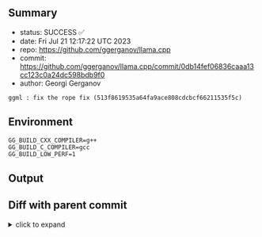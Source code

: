 ## Summary

- status: SUCCESS ✅
- date:   Fri Jul 21 12:17:22 UTC 2023
- repo:   https://github.com/ggerganov/llama.cpp
- commit: https://github.com/ggerganov/llama.cpp/commit/0db14fef06836caaa13cc123c0a24dc598bdb9f0
- author: Georgi Gerganov
```
ggml : fix the rope fix (513f8619535a64fa9ace808cdcbcf66211535f5c)
```

## Environment

```
GG_BUILD_CXX_COMPILER=g++
GG_BUILD_C_COMPILER=gcc
GG_BUILD_LOW_PERF=1
```

## Output

## Diff with parent commit

<details><summary>click to expand</summary>

```diff
--- /home/ggml/results/llama.cpp/03/e566977b277937c5f706180171c5d12b597b0b/ggml-1-arm64-cpu-low-perf/stdall	2023-07-21 11:53:12.258023563 +0000
+++ /home/ggml/results/llama.cpp/0d/b14fef06836caaa13cc123c0a24dc598bdb9f0/ggml-1-arm64-cpu-low-perf/stdall	2023-07-21 12:17:22.717874681 +0000
@@ -1,6 +1,6 @@
 mkdir: cannot create directory ‘/mnt/llama.cpp’: Permission denied
-rm: cannot remove '/home/ggml/results/llama.cpp/03/e566977b277937c5f706180171c5d12b597b0b/ggml-1-arm64-cpu-low-perf/*.log': No such file or directory
-rm: cannot remove '/home/ggml/results/llama.cpp/03/e566977b277937c5f706180171c5d12b597b0b/ggml-1-arm64-cpu-low-perf/*.exit': No such file or directory
-rm: cannot remove '/home/ggml/results/llama.cpp/03/e566977b277937c5f706180171c5d12b597b0b/ggml-1-arm64-cpu-low-perf/*.md': No such file or directory
-0.00user 0.01system 0:00.01elapsed 105%CPU (0avgtext+0avgdata 3336maxresident)k
-0inputs+8outputs (0major+1381minor)pagefaults 0swaps
+rm: cannot remove '/home/ggml/results/llama.cpp/0d/b14fef06836caaa13cc123c0a24dc598bdb9f0/ggml-1-arm64-cpu-low-perf/*.log': No such file or directory
+rm: cannot remove '/home/ggml/results/llama.cpp/0d/b14fef06836caaa13cc123c0a24dc598bdb9f0/ggml-1-arm64-cpu-low-perf/*.exit': No such file or directory
+rm: cannot remove '/home/ggml/results/llama.cpp/0d/b14fef06836caaa13cc123c0a24dc598bdb9f0/ggml-1-arm64-cpu-low-perf/*.md': No such file or directory
+0.01user 0.00system 0:00.01elapsed 100%CPU (0avgtext+0avgdata 3332maxresident)k
+0inputs+8outputs (0major+1374minor)pagefaults 0swaps
```
</details>

